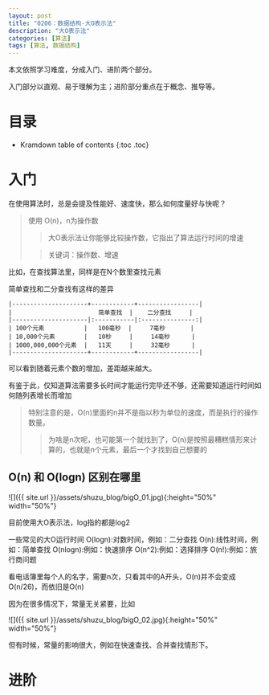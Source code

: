 ```yaml
---
layout: post
title: "0206：数据结构-大O表示法"
description: "大O表示法"
categories: [算法]
tags: [算法, 数据结构]
---
```


本文依照学习难度，分成入门、进阶两个部分。

入门部分以直观、易于理解为主；进阶部分重点在于概念、推导等。

# 目录

* Kramdown table of contents
{:toc .toc}

# 入门  

在使用算法时，总是会提及性能好、速度快，那么如何度量好与快呢？

> 使用 O(n)，n为操作数
> > 大O表示法让你能够比较操作数，它指出了算法运行时间的增速
>
> > 关键词：操作数、增速

比如，在查找算法里，同样是在N个数里查找元素

简单查找和二分查找有这样的差异

    |---------------------+------------+-----------------|
    |                        简单查找  |    二分查找     | 
    |---------------------|:-----------|:---------------:|
    | 100个元素           |   100毫秒  |     7毫秒       |
    | 10,000个元素        |   10秒     |     14毫秒      | 
    | 1000,000,000个元素  |   11天     |     32毫秒      |
    |---------------------+------------+-----------------|

可以看到随着元素个数的增加，差距越来越大。

有鉴于此，仅知道算法需要多长时间才能运行完毕还不够，还需要知道运行时间如何随列表增长而增加

> 特别注意的是，O(n)里面的n并不是指以秒为单位的速度，而是执行的操作数量。
> > 为啥是n次呢，也可能第一个就找到了，O(n)是按照最糟糕情形来计算的，也就是n个元素，最后一个才找到自己想要的

## O(n) 和 O(logn) 区别在哪里

![]({{ site.url }}/assets/shuzu_blog/bigO_01.jpg){:height="50%" width="50%"}

目前使用大O表示法，log指的都是log2

一些常见的大O运行时间
O(logn):对数时间，例如：二分查找
O(n):线性时间，例如：简单查找
O(nlogn):例如：快速排序
O(n^2):例如：选择排序
O(n!):例如：旅行商问题

看电话簿里每个人的名字，需要n次，只看其中的A开头，O(n)并不会变成O(n/26)，而依旧是O(n)

因为在很多情况下，常量无关紧要，比如

![]({{ site.url }}/assets/shuzu_blog/bigO_02.jpg){:height="50%" width="50%"}

但有时候，常量的影响很大，例如在快速查找、合并查找情形下。

# 进阶 

[^1]: 参考文献.
[1] 算法图解 Aditya Bhargava (作者) 袁国忠 (译者)